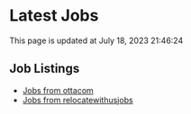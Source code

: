 # Latest Jobs

This page is updated at July 18, 2023 21:46:24

## Job Listings

- [Jobs from ottacom](jobs/ottacom.md)
- [Jobs from relocatewithusjobs](jobs/relocatewithus.md)
